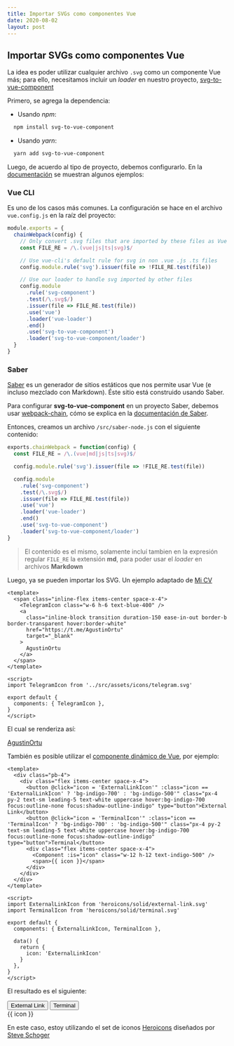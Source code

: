 ```yaml
---
title: Importar SVGs como componentes Vue
date: 2020-08-02
layout: post
---
```


## Importar SVGs como componentes Vue

La idea es poder utilizar cualquier archivo `.svg` como un componente Vue más; para ello, necesitamos incluir un *loader* en nuestro proyecto, [svg-to-vue-component](https://www.npmjs.com/package/svg-to-vue-component)

Primero, se agrega la dependencia:

* Usando *npm*:

```bash
  npm install svg-to-vue-component
```

* Usando *yarn*:

```bash
  yarn add svg-to-vue-component
```

Luego, de acuerdo al tipo de proyecto, debemos configurarlo. En la [documentación](https://www.npmjs.com/package/svg-to-vue-component) se muestran algunos ejemplos:

### Vue CLI

Es uno de los casos más comunes. La configuración se hace en el archivo `vue.config.js` en la raíz del proyecto:

```js
module.exports = {
  chainWebpack(config) {
    // Only convert .svg files that are imported by these files as Vue component
    const FILE_RE = /\.(vue|js|ts|svg)$/

    // Use vue-cli's default rule for svg in non .vue .js .ts files
    config.module.rule('svg').issuer(file => !FILE_RE.test(file))

    // Use our loader to handle svg imported by other files
    config.module
      .rule('svg-component')
      .test(/\.svg$/)
      .issuer(file => FILE_RE.test(file))
      .use('vue')
      .loader('vue-loader')
      .end()
      .use('svg-to-vue-component')
      .loader('svg-to-vue-component/loader')
  }
}
```

### Saber

[Saber](https://saber.land/) es un generador de sitios estáticos que nos permite usar Vue (e incluso mezclado con Markdown). Éste sitio está construido usando Saber.

Para configurar **svg-to-vue-component** en un proyecto Saber, debemos usar [webpack-chain](https://github.com/neutrinojs/webpack-chain), cómo se explica en la [documentación de Saber](https://saber.land/docs/working-with-webpack.html#advanced-configuration).

Entonces, creamos un archivo `/src/saber-node.js` con el siguiente contenido:

```js
exports.chainWebpack = function(config) {
  const FILE_RE = /\.(vue|md|js|ts|svg)$/

  config.module.rule('svg').issuer(file => !FILE_RE.test(file))

  config.module
    .rule('svg-component')
    .test(/\.svg$/)
    .issuer(file => FILE_RE.test(file))
    .use('vue')
    .loader('vue-loader')
    .end()
    .use('svg-to-vue-component')
    .loader('svg-to-vue-component/loader')
}
```

> El contenido es el mismo, solamente incluí tambien en la expresión regular `FILE_RE` la extensión **md**, para poder usar el *loader* en archivos **Markdown**

Luego, ya se pueden importar los SVG. Un ejemplo adaptado de [Mi CV](/resume)

```vue
<template>
  <span class="inline-flex items-center space-x-4">
    <TelegramIcon class="w-6 h-6 text-blue-400" />
    <a
      class="inline-block transition duration-150 ease-in-out border-b border-transparent hover:border-white"
      href="https://t.me/AgustinOrtu"
      target="_blank"
    >
      AgustinOrtu
    </a>
  </span>
</template>

<script>
import TelegramIcon from '../src/assets/icons/telegram.svg'

export default {
  components: { TelegramIcon },
}
</script>
```

El cual se renderiza así:

<div class="py-2">
  <span class="inline-flex items-center space-x-4">
    <TelegramIcon class="w-6 h-6 text-blue-400" />
    <a
      class="inline-block transition duration-150 ease-in-out border-b border-transparent hover:border-white"
      href="https://t.me/AgustinOrtu"
      target="_blank"
    >
      AgustinOrtu
    </a>
  </span>
</div>

También es posible utilizar el [componente dinámico de Vue](https://vuejs.org/v2/guide/components.html#Dynamic-Components), por ejemplo:

```vue
<template>
  <div class="pb-4">
    <div class="flex items-center space-x-4">
      <button @click="icon = 'ExternalLinkIcon'" :class="icon == 'ExternalLinkIcon' ? 'bg-indigo-700' : 'bg-indigo-500'" class="px-4 py-2 text-sm leading-5 text-white uppercase hover:bg-indigo-700 focus:outline-none focus:shadow-outline-indigo" type="button">External Link</button>
      <button @click="icon = 'TerminalIcon'" :class="icon == 'TerminalIcon' ? 'bg-indigo-700' : 'bg-indigo-500'" class="px-4 py-2 text-sm leading-5 text-white uppercase hover:bg-indigo-700 focus:outline-none focus:shadow-outline-indigo" type="button">Terminal</button>
      <div class="flex items-center space-x-4">
        <Component :is="icon" class="w-12 h-12 text-indigo-500" />
        <span>{{ icon }}</span>
      </div>
    </div>
  </div>
</template>

<script>
import ExternalLinkIcon from 'heroicons/solid/external-link.svg'
import TerminalIcon from 'heroicons/solid/terminal.svg'

export default {
  components: { ExternalLinkIcon, TerminalIcon },

  data() {
    return {
      icon: 'ExternalLinkIcon'
    }
  },
}
</script>
```

El resultado es el siguiente:

<div class="pb-4">
  <div class="flex items-center space-x-4">
    <button @click="icon = 'ExternalLinkIcon'" :class="icon == 'ExternalLinkIcon' ? 'bg-indigo-700' : 'bg-indigo-500'" class="px-4 py-2 text-sm leading-5 text-white uppercase hover:bg-indigo-700 focus:outline-none focus:shadow-outline-indigo" type="button">External Link</button>
    <button @click="icon = 'TerminalIcon'" :class="icon == 'TerminalIcon' ? 'bg-indigo-700' : 'bg-indigo-500'" class="px-4 py-2 text-sm leading-5 text-white uppercase hover:bg-indigo-700 focus:outline-none focus:shadow-outline-indigo" type="button">Terminal</button>
    <div class="flex items-center space-x-4">
      <Component :is="icon" class="w-12 h-12 text-indigo-500" />
      <span>{{ icon }}</span>
    </div>
  </div>
</div>

<script>
import TelegramIcon from '../../src/assets/icons/telegram.svg'

import ExternalLinkIcon from 'heroicons/solid/external-link.svg'
import TerminalIcon from 'heroicons/solid/terminal.svg'

export default {
  components: {
    TelegramIcon,
    ExternalLinkIcon, TerminalIcon
  },

  data() {
    return {
      icon: 'ExternalLinkIcon'
    }
  },
}
</script>

En este caso, estoy utilizando el set de iconos [Heroicons](https://github.com/tailwindlabs/heroicons) diseñados por [Steve Schoger](https://twitter.com/steveschoger)

